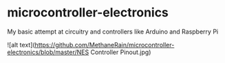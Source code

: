 # microcontroller-electronics
My basic attempt at circuitry and controllers like Arduino and Raspberry Pi


![alt text](https://github.com/MethaneRain/microcontroller-electronics/blob/master/NES Controller Pinout.jpg)
